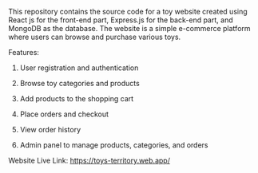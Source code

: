 
This repository contains the source code for a toy website created using React js for the front-end part, Express.js for the back-end part, and MongoDB as the database. The website is a simple e-commerce platform where users can browse and purchase various toys.

Features:
1. User registration and authentication

2. Browse toy categories and products

3. Add products to the shopping cart

4. Place orders and checkout

5. View order history

6. Admin panel to manage products, categories, and orders

Website Live Link: https://toys-territory.web.app/
